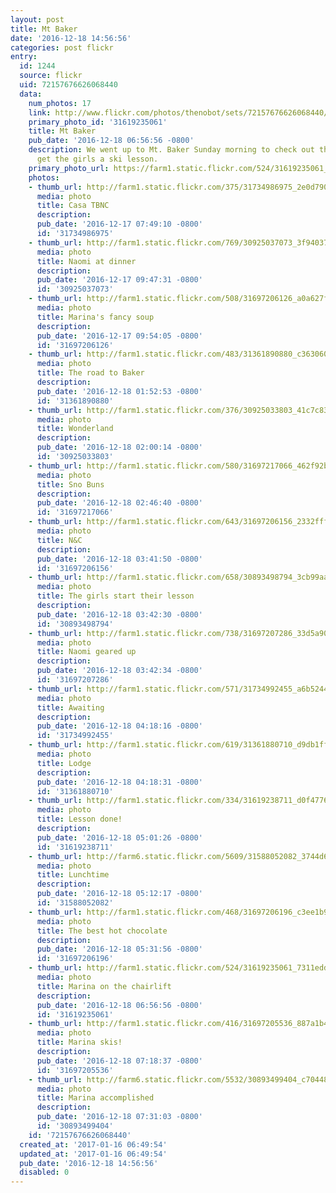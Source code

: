 ```yaml
---
layout: post
title: Mt Baker
date: '2016-12-18 14:56:56'
categories: post flickr
entry:
  id: 1244
  source: flickr
  uid: 72157676626068440
  data:
    num_photos: 17
    link: http://www.flickr.com/photos/thenobot/sets/72157676626068440/
    primary_photo_id: '31619235061'
    title: Mt Baker
    pub_date: '2016-12-18 06:56:56 -0800'
    description: We went up to Mt. Baker Sunday morning to check out the snow and
      get the girls a ski lesson.
    primary_photo_url: https://farm1.static.flickr.com/524/31619235061_7311edd091_m.jpg
    photos:
    - thumb_url: http://farm1.static.flickr.com/375/31734986975_2e0d790d19_s.jpg
      media: photo
      title: Casa TBNC
      description: 
      pub_date: '2016-12-17 07:49:10 -0800'
      id: '31734986975'
    - thumb_url: http://farm1.static.flickr.com/769/30925037073_3f94037cf1_s.jpg
      media: photo
      title: Naomi at dinner
      description: 
      pub_date: '2016-12-17 09:47:31 -0800'
      id: '30925037073'
    - thumb_url: http://farm1.static.flickr.com/508/31697206126_a0a627f806_s.jpg
      media: photo
      title: Marina's fancy soup
      description: 
      pub_date: '2016-12-17 09:54:05 -0800'
      id: '31697206126'
    - thumb_url: http://farm1.static.flickr.com/483/31361890880_c363060526_s.jpg
      media: photo
      title: The road to Baker
      description: 
      pub_date: '2016-12-18 01:52:53 -0800'
      id: '31361890880'
    - thumb_url: http://farm1.static.flickr.com/376/30925033803_41c7c83eef_s.jpg
      media: photo
      title: Wonderland
      description: 
      pub_date: '2016-12-18 02:00:14 -0800'
      id: '30925033803'
    - thumb_url: http://farm1.static.flickr.com/580/31697217066_462f92b892_s.jpg
      media: photo
      title: Sno Buns
      description: 
      pub_date: '2016-12-18 02:46:40 -0800'
      id: '31697217066'
    - thumb_url: http://farm1.static.flickr.com/643/31697206156_2332fff1b5_s.jpg
      media: photo
      title: N&C
      description: 
      pub_date: '2016-12-18 03:41:50 -0800'
      id: '31697206156'
    - thumb_url: http://farm1.static.flickr.com/658/30893498794_3cb99aa97d_s.jpg
      media: photo
      title: The girls start their lesson
      description: 
      pub_date: '2016-12-18 03:42:30 -0800'
      id: '30893498794'
    - thumb_url: http://farm1.static.flickr.com/738/31697207286_33d5a90124_s.jpg
      media: photo
      title: Naomi geared up
      description: 
      pub_date: '2016-12-18 03:42:34 -0800'
      id: '31697207286'
    - thumb_url: http://farm1.static.flickr.com/571/31734992455_a6b5244f1f_s.jpg
      media: photo
      title: Awaiting
      description: 
      pub_date: '2016-12-18 04:18:16 -0800'
      id: '31734992455'
    - thumb_url: http://farm1.static.flickr.com/619/31361880710_d9db1fffb7_s.jpg
      media: photo
      title: Lodge
      description: 
      pub_date: '2016-12-18 04:18:31 -0800'
      id: '31361880710'
    - thumb_url: http://farm1.static.flickr.com/334/31619238711_d0f4776a78_s.jpg
      media: photo
      title: Lesson done!
      description: 
      pub_date: '2016-12-18 05:01:26 -0800'
      id: '31619238711'
    - thumb_url: http://farm6.static.flickr.com/5609/31588052082_3744d660c1_s.jpg
      media: photo
      title: Lunchtime
      description: 
      pub_date: '2016-12-18 05:12:17 -0800'
      id: '31588052082'
    - thumb_url: http://farm1.static.flickr.com/468/31697206196_c3ee1b9873_s.jpg
      media: photo
      title: The best hot chocolate
      description: 
      pub_date: '2016-12-18 05:31:56 -0800'
      id: '31697206196'
    - thumb_url: http://farm1.static.flickr.com/524/31619235061_7311edd091_s.jpg
      media: photo
      title: Marina on the chairlift
      description: 
      pub_date: '2016-12-18 06:56:56 -0800'
      id: '31619235061'
    - thumb_url: http://farm1.static.flickr.com/416/31697205536_887a1b48cb_s.jpg
      media: photo
      title: Marina skis!
      description: 
      pub_date: '2016-12-18 07:18:37 -0800'
      id: '31697205536'
    - thumb_url: http://farm6.static.flickr.com/5532/30893499404_c70448d7b3_s.jpg
      media: photo
      title: Marina accomplished
      description: 
      pub_date: '2016-12-18 07:31:03 -0800'
      id: '30893499404'
    id: '72157676626068440'
  created_at: '2017-01-16 06:49:54'
  updated_at: '2017-01-16 06:49:54'
  pub_date: '2016-12-18 14:56:56'
  disabled: 0
---
```

